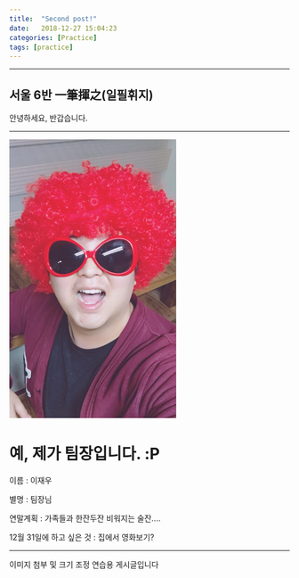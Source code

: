 ```yaml
---
title:  "Second post!"
date:   2018-12-27 15:04:23
categories: [Practice]
tags: [practice]
---
```





---


## 서울 6반 一筆揮之(일필휘지)

안녕하세요, 반갑습니다.



---




<img src="https://github.com/Jaewoo-Lee/Jaewoo-Lee.github.io/blob/master/images/IMG_2609.JPG?raw=true" width="300" height="500">



# 예, 제가 팀장입니다. :P



이름 : 이재우



별명 : 팀장님



연말계획 : 가족들과 한잔두잔 비워지는 술잔....



12월 31일에 하고 싶은 것 : 집에서 영화보기?





---


이미지 첨부 및 크기 조정 연습용 게시글입니다
